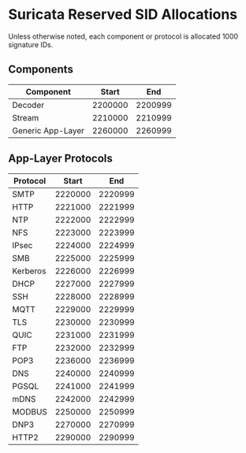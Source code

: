 # Suricata Reserved SID Allocations

Unless otherwise noted, each component or protocol is allocated 1000
signature IDs.

## Components

| Component         | Start   | End     |
| ----------------- | ------- | ------- |
| Decoder           | 2200000 | 2200999 |
| Stream            | 2210000 | 2210999 |
| Generic App-Layer | 2260000 | 2260999 |

## App-Layer Protocols

| Protocol | Start   | End     |
| -------- | ------- | ------- |
| SMTP     | 2220000 | 2220999 |
| HTTP     | 2221000 | 2221999 |
| NTP      | 2222000 | 2222999 |
| NFS      | 2223000 | 2223999 |
| IPsec    | 2224000 | 2224999 |
| SMB      | 2225000 | 2225999 |
| Kerberos | 2226000 | 2226999 |
| DHCP     | 2227000 | 2227999 |
| SSH      | 2228000 | 2228999 |
| MQTT     | 2229000 | 2229999 |
| TLS      | 2230000 | 2230999 |
| QUIC     | 2231000 | 2231999 |
| FTP      | 2232000 | 2232999 |
| POP3     | 2236000 | 2236999 |
| DNS      | 2240000 | 2240999 |
| PGSQL    | 2241000 | 2241999 |
| mDNS     | 2242000 | 2242999 |
| MODBUS   | 2250000 | 2250999 |
| DNP3     | 2270000 | 2270999 |
| HTTP2    | 2290000 | 2290999 |
